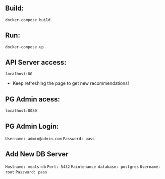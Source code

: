 ## Build:
`
docker-compose build
`
## Run:
`
docker-compose up
`

## API Server access:
`
localhost:80
`
- Keep refreshing the page to get new recommendations!

## PG Admin acess:
`
localhost:8080
`
## PG Admin Login:
`
Username: admin@admin.com
`
`
Password: pass
`

## Add New DB Server
`
Hostname: meals-db
`
`
Port: 5432
`
`
Maintenance database: postgres
`
`
Username: root
`
`
Password: pass
`
